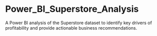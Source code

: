 # Power_BI_Superstore_Analysis
A Power BI analysis of the Superstore dataset to identify key drivers of profitability and provide actionable business recommendations.
